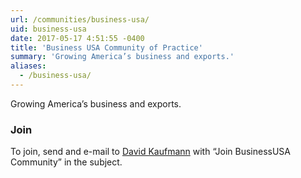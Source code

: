```yaml
---
url: /communities/business-usa/
uid: business-usa
date: 2017-05-17 4:51:55 -0400
title: 'Business USA Community of Practice'
summary: 'Growing America’s business and exports.'
aliases:
  - /business-usa/
---
```


Growing America’s business and exports.

### Join

To join, send and e-mail to [David Kaufmann](mailto:david.kaufmann@gsa.gov?subject=Join%20BusinessUSA%20Community) with “Join BusinessUSA Community” in the subject.
